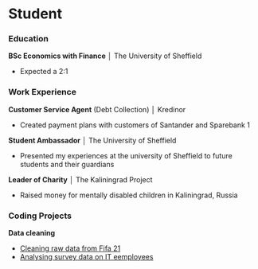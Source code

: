 # Student

### Education
__BSc Economics with Finance__ │ The University of Sheffield
* Expected a 2:1

### Work Experience
__Customer Service Agent__ (Debt Collection) │ Kredinor
* Created payment plans with customers of Santander and Sparebank 1

__Student Ambassador__ │ The University of Sheffield
* Presented my experiences at the university of Sheffield to future students and their guardians

__Leader of Charity__ │ The Kaliningrad Project
* Raised money for mentally disabled children in Kaliningrad, Russia

### Coding Projects
__Data cleaning__
* [Cleaning raw data from Fifa 21](https://github.com/ArmandoChr/Portfolio/blob/master/Data_Cleaning.ipynb)
* [Analysing survey data on IT eemployees](https://github.com/ArmandoChr/Portfolio/blob/master/Survey%20Analysis.ipynb)
  
  
